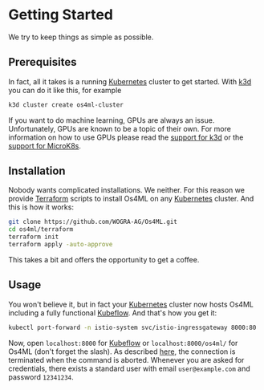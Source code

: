 # Getting Started
We try to keep things as simple as possible. 

## Prerequisites
In fact, all it takes is a running [Kubernetes][] cluster to get started.
With [k3d][] you can do it like this, for example

```sh
k3d cluster create os4ml-cluster
```

If you want to do machine learning, GPUs are always an issue. Unfortunately, 
GPUs are known to be a topic of their own. For more information on how to 
use GPUs please read the [support for k3d](gpu_support/k3d.md) or the [support 
for MicroK8s](gpu_support/microk8s.md).

## Installation
Nobody wants complicated installations. We neither. For this reason
we provide [Terraform][] scripts to install Os4ML on any [Kubernetes][]
cluster. And this is how it works:

```sh
git clone https://github.com/WOGRA-AG/Os4ML.git
cd os4ml/terraform
terraform init
terraform apply -auto-approve
```

This takes a bit and offers the opportunity to get a coffee.

## Usage
You won't believe it, but in fact your [Kubernetes][] cluster now hosts Os4ML 
including a fully functional [Kubeflow][]. And that's how you get it:

```sh
kubectl port-forward -n istio-system svc/istio-ingressgateway 8000:80
```
Now, open `localhost:8000` for [Kubeflow][] or `localhost:8000/os4ml/` for 
Os4ML (don't forget the slash). As described 
[here](https://kubernetes.io/docs/tasks/access-application-cluster/port-forward-access-application-cluster/),
the connection is terminated when the command is aborted. Whenever you are 
asked for credentials, there exists a standard user with email 
`user@example.com` and password `12341234`.

[Kubernetes]: https://kubernetes.io/
[Kubernetes/port-forward]: https://kubernetes.io/docs/tasks/access-application-cluster/port-forward-access-application-cluster/
[Kubeflow]: https://www.kubeflow.org/
[k3d]: https://k3d.io
[Terraform]: https://www.terraform.io/
